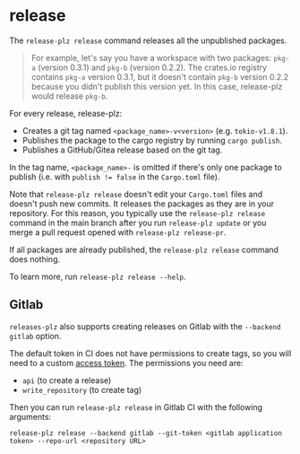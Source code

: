 # release

The `release-plz release` command releases all the unpublished packages.

> For example, let's say you have a workspace with two packages: `pkg-a`
> (version 0.3.1) and `pkg-b` (version 0.2.2).
> The crates.io registry contains `pkg-a` version 0.3.1, but it doesn't contain
> `pkg-b` version 0.2.2 because you didn't publish this version yet.
> In this case, release-plz would release `pkg-b`.

For every release, release-plz:

- Creates a git tag named `<package_name>-v<version>` (e.g. `tokio-v1.8.1`).
- Publishes the package to the cargo registry by running `cargo publish`.
- Publishes a GitHub/Gitea release based on the git tag.

In the tag name, `<package_name>-` is omitted if there's only one
package to publish (i.e. with `publish != false` in the `Cargo.toml` file).

Note that `release-plz release` doesn't edit your `Cargo.toml` files and doesn't
push new commits. It releases the packages as they are in your repository.
For this reason, you typically use the `release-plz release` command in the main branch
after you run `release-plz update`
or you merge a pull request opened with `release-plz release-pr`.

If all packages are already published, the `release-plz release` command does nothing.

To learn more, run `release-plz release --help`.

## Gitlab

`releases-plz` also supports creating releases on Gitlab with the `--backend gitlab` option.

The default token in CI does not have permissions to create tags, so you will need to
a custom [access token](https://docs.gitlab.com/ee/user/project/settings/project_access_tokens.html).
The permissions you need are:
- `api` (to create a release)
- `write_repository` (to create tag)

Then you can run `release-plz release` in Gitlab CI with the following arguments:

`release-plz release --backend gitlab --git-token <gitlab application token> --repo-url <repository URL>`
